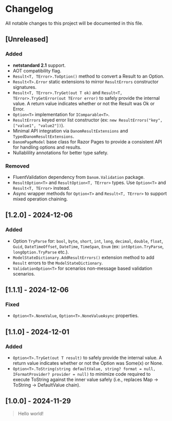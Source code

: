 # Changelog

All notable changes to this project will be documented in this file.

## [Unreleased]

### Added

- **netstandard 2.1** support.
- AOT compatibility flag.
- `Result<T, TError>.ToOption()` method to convert a Result to an Option.
- `Result<T>.Error` static extensions to mirror `ResultErrors` constructor signatures.
- `Result<T, TError>.TryGet(out T ok)` and `Result<T, TError>.TryGetError(out TError error)` to safely provide the internal value. A return value indicates whether or not the Result was Ok or Error.
- `Option<T>` implementation for `IComparable<T>`.
- `ResultErrors` keyed error list constructor (ex: `new ResultErrors("key", ["value1", "value2"])`).
- Minimal API integration via `DanomResultExtensions` and `TypedDanomResultExtensions`.
- `DanomPageModel` base class for Razor Pages to provide a consistent API for handling options and results.
- Nullablility annotations for better type safety.

### Removed

- FluentValidation dependency from `Danom.Validation` package.
- `ResultOption<T>` and `ResultOption<T, TError>` types. Use `Option<T>` and `Result<T, TError>` instead.
- Async wrapper methods for `Option<T>` and `Result<T, TError>` to support mixed operation chaining.

## [1.2.0] - 2024-12-06

### Added

- Option `TryParse` for: `bool`, `byte`, `short`, `int`, `long`, `decimal`, `double`, `float`, `Guid`, `DateTimeOffset`, `DateTime`, `TimeSpan`, `Enum` (ex: `intOption.TryParse`, `longOption.TryParse` etc.).
- `ModelStateDictionary.AddResultErrors()` extension method to add `Result` errors to the `ModelStateDictionary`.
- `ValidationOption<T>` for scenarios non-message based validation scenarios.

## [1.1.1] - 2024-12-06

### Fixed

- `Option<T>.NoneValue`, `Option<T>.NoneValueAsync` properties.

## [1.1.0] - 2024-12-01

### Added

- `Option<T>.TryGet(out T result)` to safely provide the internal value. A return value indicates whether or not the Option was Some(x) or None.
- `Option<T>.ToString(string defaultValue, string? format = null, IFormatProvider? provider = null)` to minimize code required to execute ToString against the inner value safely (i.e., replaces Map -> ToString -> DefaultValue chain).

## [1.0.0] - 2024-11-29

> Hello world!
